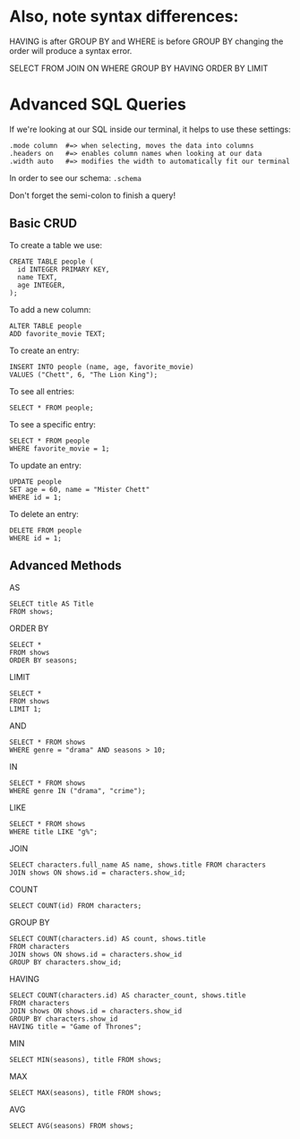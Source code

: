 # Also, note syntax differences:

HAVING is after GROUP BY and WHERE is before GROUP BY changing the order will produce a syntax error.

SELECT
FROM
JOIN
  ON
WHERE
GROUP BY
HAVING
ORDER BY
LIMIT

# Advanced SQL Queries

If we're looking at our SQL inside our terminal, it helps to use these settings:
```
.mode column  #=> when selecting, moves the data into columns
.headers on   #=> enables column names when looking at our data
.width auto   #=> modifies the width to automatically fit our terminal
```

In order to see our schema: `.schema`

Don't forget the semi-colon to finish a query!

## Basic CRUD

To create a table we use:
```
CREATE TABLE people (
  id INTEGER PRIMARY KEY,
  name TEXT,
  age INTEGER,
);
```

To add a new column:
```
ALTER TABLE people
ADD favorite_movie TEXT;
```

To create an entry:
```
INSERT INTO people (name, age, favorite_movie)
VALUES ("Chett", 6, "The Lion King");
```

To see all entries:
```
SELECT * FROM people;
```

To see a specific entry:
```
SELECT * FROM people
WHERE favorite_movie = 1;
```

To update an entry:
```
UPDATE people
SET age = 60, name = "Mister Chett"
WHERE id = 1;
```

To delete an entry:
```
DELETE FROM people
WHERE id = 1;
```

## Advanced Methods

AS
```
SELECT title AS Title
FROM shows;
```

ORDER BY
```
SELECT *
FROM shows
ORDER BY seasons;
```

LIMIT
```
SELECT *
FROM shows
LIMIT 1;
```

AND
```
SELECT * FROM shows
WHERE genre = "drama" AND seasons > 10;
```

IN
```
SELECT * FROM shows
WHERE genre IN ("drama", "crime");
```

LIKE
```
SELECT * FROM shows
WHERE title LIKE "g%";
```

JOIN
```
SELECT characters.full_name AS name, shows.title FROM characters
JOIN shows ON shows.id = characters.show_id;
```

COUNT
```
SELECT COUNT(id) FROM characters;
```

GROUP BY
```
SELECT COUNT(characters.id) AS count, shows.title
FROM characters
JOIN shows ON shows.id = characters.show_id
GROUP BY characters.show_id;
```

HAVING
```
SELECT COUNT(characters.id) AS character_count, shows.title
FROM characters
JOIN shows ON shows.id = characters.show_id
GROUP BY characters.show_id
HAVING title = "Game of Thrones";
```

MIN
```
SELECT MIN(seasons), title FROM shows;
```

MAX
```
SELECT MAX(seasons), title FROM shows;
```

AVG
```
SELECT AVG(seasons) FROM shows;
```
